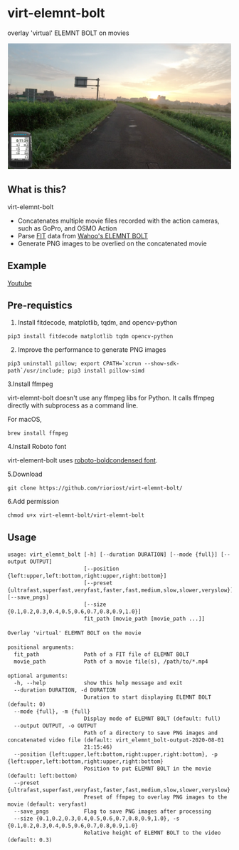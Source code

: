 # virt-elemnt-bolt
overlay 'virtual' ELEMNT BOLT on movies

![Virtual ELEMNT BOLT](images/20200801115533.png 'Virtual ELEMNT BOLT')

## What is this?
virt-elemnt-bolt 
- Concatenates multiple movie files recorded with the action cameras, such as GoPro, and OSMO Action
- Parse [FIT](https://www.thisisant.com/resources/fit-sdk/) data from [Wahoo's ELEMNT BOLT](https://www.wahoofitness.com/devices/bike-computers)
- Generate PNG images to be overlied on the concatenated movie

## Example
[Youtube](https://youtu.be/Rh-jrLgs1Uw)

## Pre-requistics
1. Install fitdecode, matplotlib, tqdm, and opencv-python
```shell
pip3 install fitdecode matplotlib tqdm opencv-python
```

2. Improve the performance to generate PNG images
```shell
pip3 uninstall pillow; export CPATH=`xcrun --show-sdk-path`/usr/include; pip3 install pillow-simd
```

3.Install ffmpeg

virt-elemnt-bolt doesn't use any ffmpeg libs for Python. It calls ffmpeg directly with subprocess as a command line.

For macOS,
```shell
brew install ffmpeg
```

4.Install Roboto font

virt-element-bolt uses [roboto-boldcondensed font](https://fonts2u.com/roboto-bold-condensed.font).

5.Download
```shell
git clone https://github.com/rioriost/virt-elemnt-bolt/
```

6.Add permission
```shell
chmod u+x virt-elemnt-bolt/virt-elemnt-bolt
```

## Usage
```
usage: virt_elemnt_bolt [-h] [--duration DURATION] [--mode {full}] [--output OUTPUT]
                        [--position {left:upper,left:bottom,right:upper,right:bottom}]
                        [--preset {ultrafast,superfast,veryfast,faster,fast,medium,slow,slower,veryslow}] [--save_pngs]
                        [--size {0.1,0.2,0.3,0.4,0.5,0.6,0.7,0.8,0.9,1.0}]
                        fit_path [movie_path [movie_path ...]]

Overlay 'virtual' ELEMNT BOLT on the movie

positional arguments:
  fit_path              Path of a FIT file of ELEMNT BOLT
  movie_path            Path of a movie file(s), /path/to/*.mp4

optional arguments:
  -h, --help            show this help message and exit
  --duration DURATION, -d DURATION
                        Duration to start displaying ELEMNT BOLT (default: 0)
  --mode {full}, -m {full}
                        Display mode of ELEMNT BOLT (default: full)
  --output OUTPUT, -o OUTPUT
                        Path of a directory to save PNG images and concatenated video file (default: virt_elemnt_bolt-output-2020-08-01
                        21:15:46)
  --position {left:upper,left:bottom,right:upper,right:bottom}, -p {left:upper,left:bottom,right:upper,right:bottom}
                        Position to put ELEMNT BOLT in the movie (default: left:bottom)
  --preset {ultrafast,superfast,veryfast,faster,fast,medium,slow,slower,veryslow}
                        Preset of ffmpeg to overlay PNG images to the movie (default: veryfast)
  --save_pngs           Flag to save PNG images after processing
  --size {0.1,0.2,0.3,0.4,0.5,0.6,0.7,0.8,0.9,1.0}, -s {0.1,0.2,0.3,0.4,0.5,0.6,0.7,0.8,0.9,1.0}
                        Relative height of ELEMNT BOLT to the video (default: 0.3)
```
